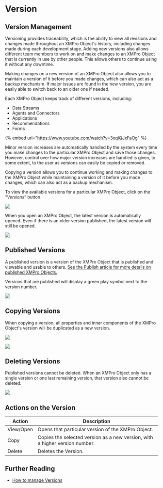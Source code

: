 # Version

## Version Management

Versioning provides traceability, which is the ability to view all revisions and changes made throughout an XMPro Object's history, including changes made during each development stage. Adding new versions also allows different team members to work on and make changes to an XMPro Object that is currently in use by other people. This allows others to continue using it without any downtime.&#x20;

Making changes on a new version of an XMPro Object also allows you to maintain a version of it before you made changes, which can also act as a backup mechanism. If major issues are found in the new version, you are easily able to switch back to an older one if needed. &#x20;

Each XMPro Object keeps track of different versions, including:

* Data Streams
* Agents and Connectors
* Applications
* Recommendations
* Forms

{% embed url="https://www.youtube.com/watch?v=3oqlQJxFaOg" %}

Minor version increases are automatically handled by the system every time you make changes to the particular XMPro Object and save those changes. However, control over how major version increases are handled is given, to some extent, to the user as versions can easily be copied or removed.

Copying a version allows you to continue working and making changes to the XMPro Object while maintaining a version of it before you made changes, which can also act as a backup mechanism.&#x20;

To view the available versions for a particular XMPro Object, click on the “_Versions_” button.

![](../.gitbook/assets/Ver\_1.png)

When you open an XMPro Object, the latest version is automatically opened. Even if there is an older version published, the latest version will still be opened.&#x20;

![](<../.gitbook/assets/image (1448).png>)

## Published Versions

A published version is a version of the XMPro Object that is published and viewable and usable to others. [See the Publish article for more details on published XMPro Objects.](../how-tos/publish/)&#x20;

Versions that are published will display a green play symbol next to the version number.

![](../.gitbook/assets/Ver\_2.png)

## Copying Versions

When copying a version, all properties and inner components of the XMPro Object's version will be duplicated as a new version.

![](../.gitbook/assets/Ver\_3.png)

![](../.gitbook/assets/Ver\_4.png)

## Deleting Versions

Published versions cannot be deleted. When an XMPro Object only has a single version or one last remaining version, that version also cannot be deleted. &#x20;

![](../.gitbook/assets/Ver\_5.png)

## Actions on the Version

| **Action** | **Description**                                                             |
| ---------- | --------------------------------------------------------------------------- |
| View/Open  | Opens that particular version of the XMPro Object.                          |
| Copy       | Copies the selected version as a new version, with a higher version number. |
| Delete     | Deletes the Version.                                                        |

## Further Reading

* [How to manage Versions](../how-tos/manage-versions.md)
